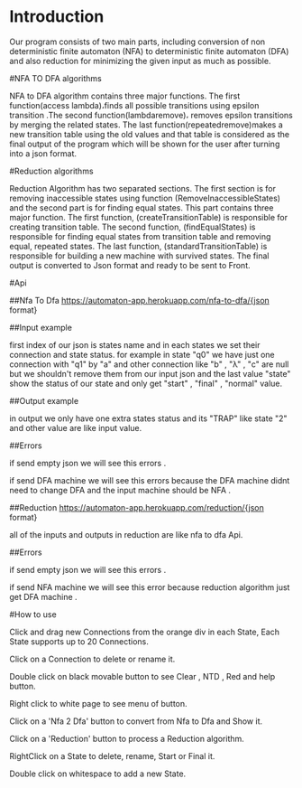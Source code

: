 # Introduction

Our program consists of two main parts, including conversion of non deterministic finite automaton (NFA) to deterministic finite automaton (DFA) and also reduction for minimizing the given input as much as possible.




#NFA TO DFA algorithms

NFA to DFA algorithm contains three major functions. The first function(access lambda)،finds all possible transitions using epsilon transition .The second function(lambdaremove)، removes epsilon transitions by merging the related states. The last function(repeatedremove)makes a new transition table using the old values and that table is considered as the final output of the program which will be shown for the user after turning into a json format.




#Reduction algorithms

Reduction Algorithm has two separated sections. The first section is for removing inaccessible states using function (RemoveInaccessibleStates) and the second part is for finding equal states. This part contains three major function. The first function, (createTransitionTable) is responsible for creating transition table. The second function, (findEqualStates) is responsible for finding equal states from transition table and removing equal, repeated states. The last function, (standardTransitionTable) is responsible for building a new machine with survived states. The final output is converted to Json format and ready to be sent to Front.




#Api

##Nfa To Dfa
https://automaton-app.herokuapp.com/nfa-to-dfa/{json format}

##Input example

first index of our json is states name and in each states we set their connection and state status. for example in state "q0" we have just one connection with "q1" by "a" and other connection like "b" , "λ" , "c" are null but we shouldn't remove them from our input json and the last value "state" show the status of our state and only get "start" , "final" , "normal" value.

##Output example

in output we only have one extra states status and its "TRAP" like state "2" and other value are like input value.

##Errors

if send empty json we will see this errors .

if send DFA machine we will see this errors because the DFA machine didnt need to change DFA and the input machine should be NFA .

##Reduction
https://automaton-app.herokuapp.com/reduction/{json format}

all of the inputs and outputs in reduction are like nfa to dfa Api.

##Errors

if send empty json we will see this errors .

if send NFA machine we will see this error because reduction algorithm just get DFA machine .




#How to use

Click and drag new Connections from the orange div in each State, Each State supports up to 20 Connections.

Click on a Connection to delete or rename it.

Double click on black movable button to see Clear , NTD , Red and help button.

Right click to white page to see menu of button.

Click on a 'Nfa 2 Dfa' button to convert from Nfa to Dfa and Show it.

Click on a 'Reduction' button to process a Reduction algorithm.

RightClick on a State to delete, rename, Start or Final it.

Double click on whitespace to add a new State.
